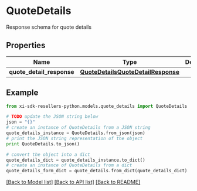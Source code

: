 # QuoteDetails

Response schema for quote details

## Properties

Name | Type | Description | Notes
------------ | ------------- | ------------- | -------------
**quote_detail_response** | [**QuoteDetailsQuoteDetailResponse**](QuoteDetailsQuoteDetailResponse.md) |  | [optional] 

## Example

```python
from xi-sdk-resellers-python.models.quote_details import QuoteDetails

# TODO update the JSON string below
json = "{}"
# create an instance of QuoteDetails from a JSON string
quote_details_instance = QuoteDetails.from_json(json)
# print the JSON string representation of the object
print QuoteDetails.to_json()

# convert the object into a dict
quote_details_dict = quote_details_instance.to_dict()
# create an instance of QuoteDetails from a dict
quote_details_form_dict = quote_details.from_dict(quote_details_dict)
```
[[Back to Model list]](../README.md#documentation-for-models) [[Back to API list]](../README.md#documentation-for-api-endpoints) [[Back to README]](../README.md)


